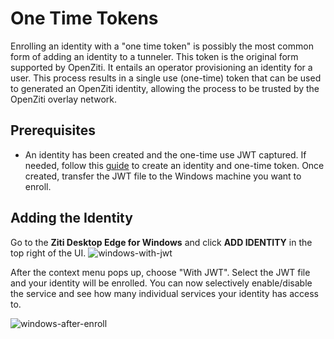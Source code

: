# One Time Tokens

Enrolling an identity with a "one time token" is possibly the most common form of adding an identity to
a tunneler. This token is the original form supported by OpenZiti. It entails an operator provisioning an identity
for a user. This process results in a single use (one-time) token that can be used to generated an OpenZiti identity,
allowing the process to be trusted by the OpenZiti overlay network.

## Prerequisites
* An identity has been created and the one-time use JWT captured. If needed, follow this [guide](../../../../learn/core-concepts/identities/10-creating.mdx) to
create an identity and one-time token. Once created, transfer the JWT file to the Windows machine you want to enroll.

## Adding the Identity

Go to the **Ziti Desktop Edge for Windows** and click **ADD IDENTITY** in the top right of the UI.
![windows-with-jwt](/img/ext-jwt-signer/windows-with-jwt.png)

After the context menu pops up, choose "With JWT". Select the JWT file and your identity will be enrolled.
You can now selectively enable/disable the service and see how many individual services your identity has access to.

![windows-after-enroll](/img/clients/windows-after-enroll.png)